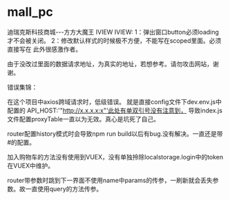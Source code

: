 # mall_pc
迪瑞克斯科技商城---方方大魔王
IVIEW
IVIEW:
1：弹出窗口button必须loading才不会被关闭。
2：修改默认样式的时候极不方便，不能写在scoped里面。必须直接写在<style></style>
此外很感激作者。

由于没改过里面的数据请求地址，为真实的地址，若想参考。请勿攻击网站，谢谢。

错误集锦：

在这个项目中axios跨域请求时，低级错误。
就是直接config文件下dev.env.js中配置的  API_HOST:'"http://x.x.x.x:x"'此处有单双引号没有注意到，
导致index.js文件配置proxyTable一直以为无效。真心是坑死了自己。

router配置history模式时会导致npm run build以后有bug.没有解决。一直还是带#的配置。

加入购物车的方法没有使用到VUEX，没有单独拎除localstorage.login中的token在VUEX中维护。

router带参数时跳到下一界面不使用name中params的传参，一刷新就会丢失参数。故一直使用query的方法传参。
